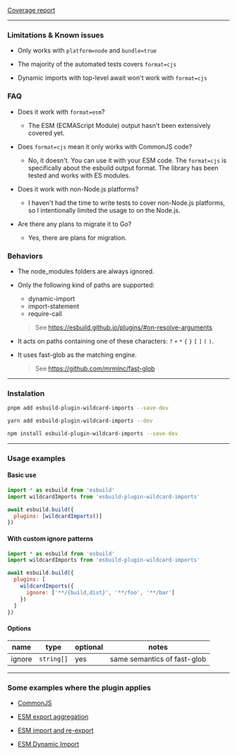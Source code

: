 <a href="./coverage.txt">Coverage report</a>

---

### Limitations & Known issues

- Only works with `platform=node` and `bundle=true`

- The majority of the automated tests covers `format=cjs`

- Dynamic imports with top-level await won't work with `format=cjs`

### FAQ

- Does it work with `format=esm`?

  - The ESM (ECMAScript Module) output hasn't been extensively covered yet.

- Does `format=cjs` mean it only works with CommonJS code?

  - No, it doesn't. You can use it with your ESM code. The `format=cjs` is specifically about the esbuild output format. The library has been tested and works with ES modules.

- Does it work with non-Node.js platforms?

  - I haven't had the time to write tests to cover non-Node.js platforms, so I intentionally limited the usage to on the Node.js.

- Are there any plans to migrate it to Go?

  - Yes, there are plans for migration.

### Behaviors

- The node_modules folders are always ignored.

- Only the following kind of paths are supported:

  - dynamic-import
  - import-statement
  - require-call

  > See https://esbuild.github.io/plugins/#on-resolve-arguments

- It acts on paths containing one of these characters: `?` `+` `*` `{` `}` `[` `]` `(` `)`.

- It uses fast-glob as the matching engine.

  > See https://github.com/mrmlnc/fast-glob

---

### Instalation

```bash
pnpm add esbuild-plugin-wildcard-imports --save-dev
```

```bash
yarn add esbuild-plugin-wildcard-imports --dev
```

```bash
npm install esbuild-plugin-wildcard-imports --save-dev
```

---

### Usage examples

#### Basic use

```javascript
import * as esbuild from 'esbuild'
import wildcardImports from 'esbuild-plugin-wildcard-imports'

await esbuild.build({
  plugins: [wildcardImports()]
})
```

#### With custom ignore patterns

```javascript
import * as esbuild from 'esbuild'
import wildcardImports from 'esbuild-plugin-wildcard-imports'

await esbuild.build({
  plugins: [
    wildcardImports({
      ignore: ['**/{build,dist}', '**/foo', '**/bar']
    })
  ]
})
```

#### Options

| name   | type       | optional | notes                       |
| ------ | ---------- | -------- | --------------------------- |
| ignore | `string[]` | yes      | same semantics of fast-glob |

---

### Some examples where the plugin applies

- <a href="./tests/cjs/require/test.js#L12">CommonJS</a>

- <a href="./tests/cjs/export-aggregation/test.js#L14">ESM export aggregation</a>

- <a href="./tests/cjs/import-re-export/test.js#L12">ESM import and re-export</a>

- <a href="./tests/esm/dynamic-import/fixtures/input.js">ESM Dynamic Import</a>
